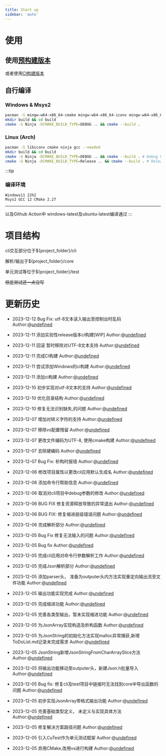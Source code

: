 ```yaml
---
title: Start up
sidebar: 'auto'
---
```

# 使用

## 使用[预构建版本](https://github.com/undefined-ux/json-parser-homework/release)
或者使用[CI构建版本](https://github.com/undefined-ux/json-parser-homework/actions/workflows/build-ci.yaml)
## 自行编译
### Windows & Msys2
```bash
pacman -S mingw-w64-x86_64-cmake mingw-w64-x86_64-iconv mingw-w64-x86_64-ninja --needed
mkdir build && cd build
cmake -G Ninja -DCMAKE_BUILD_TYPE=DEBUG .. && cmake --build .
```
### Linux (Arch)
```bash
pacman -S libiconv cmake ninja gcc --needed
mkdir build && cd build
cmake -G Ninja -DCMAKE_BUILD_TYPE=DEBUG .. && cmake --build . # Debug Version
cmake -G Ninja -DCMAKE_BUILD_TYPE=Release .. && cmake --build . # Release Version
```
:::tip
### 编译环境
```
Windows11 22h2
Msys2 GCC 12 CMake 2.27
```
---------------------

以及Github Action中 windows-latest及ubuntu-latest编译通过
:::


# 项目结构
cli交互部分位于${project_folder}/cli

解析/输出于${project_folder}/core

单元测试等位于${project_folder}/test

<del>但是测试还一点没写</del>

# 更新历史
- 2023-12-12 Bug Fix: utf-8文本读入输出至控制台时乱码	Author:@[undefined](mailto:undefined_1@outlook.com)

- 2023-12-11 添加实验性release版本ci构建[WIP]	Author:@[undefined](mailto:undefined_1@outlook.com)
- 2023-12-11 回滚 暂时移除对UTF-8文本支持	Author:@[undefined](mailto:undefined_1@outlook.com)
- 2023-12-11 完成CI构建	Author:@[undefined](mailto:undefined_1@outlook.com)
- 2023-12-11 尝试添加Windows的ci构建	Author:@[undefined](mailto:undefined_1@outlook.com)
- 2023-12-11 添加ci构建	Author:@[undefined](mailto:undefined_1@outlook.com)
- 2023-12-10 初步实现对utf-8文本的支持	Author:@[undefined](mailto:undefined_1@outlook.com)
- 2023-12-10 优化目录结构	Author:@[undefined](mailto:undefined_1@outlook.com)
- 2023-12-10 修复无法识别缺失,的问题	Author:@[undefined](mailto:undefined_1@outlook.com)
- 2023-12-07 增加对转义字符的支持	Author:@[undefined](mailto:undefined_1@outlook.com)
- 2023-12-07 移除vs配置残留	Author:@[undefined](mailto:undefined_1@outlook.com)
- 2023-12-07 更改文件编码为UTF-8, 使用cmake构建	Author:@[undefined](mailto:undefined_1@outlook.com)
- 2023-12-07 去除硬编码	Author:@[undefined](mailto:undefined_1@outlook.com)
- 2023-12-07 Bug Fix: 析构时报错	Author:@[undefined](mailto:undefined_1@outlook.com)
- 2023-12-06 修改项目属性以更改cli应用默认生成名	Author:@[undefined](mailto:undefined_1@outlook.com)
- 2023-12-06  添加命令行帮助信息	Author:@[undefined](mailto:undefined_1@outlook.com)
- 2023-12-06 取消对cli项目中debug参数的修改	Author:@[undefined](mailto:undefined_1@outlook.com)
- 2023-12-06 BUG FIX 修复资源释放导致的异常退出	Author:@[undefined](mailto:undefined_1@outlook.com)
- 2023-12-06 BUG FIX: 修复缩进层级错误问题	Author:@[undefined](mailto:undefined_1@outlook.com)
- 2023-12-06 完成解析部分	Author:@[undefined](mailto:undefined_1@outlook.com)
- 2023-12-05 Bug Fix 修复无法输入的问题	Author:@[undefined](mailto:undefined_1@outlook.com)
- 2023-12-05 Bug fix	Author:@[undefined](mailto:undefined_1@outlook.com)
- 2023-12-05 完成cli应用对命令行参数解析工作	Author:@[undefined](mailto:undefined_1@outlook.com)
- 2023-12-05 完成Json解析部分	Author:@[undefined](mailto:undefined_1@outlook.com)
- 2023-12-05 添加parser头， 准备为outputer头内方法实现重定向输出流至文件功能	Author:@[undefined](mailto:undefined_1@outlook.com)
- 2023-12-05 输出功能实现完成	Author:@[undefined](mailto:undefined_1@outlook.com)
- 2023-12-05 完成缩进功能	Author:@[undefined](mailto:undefined_1@outlook.com)
- 2023-12-05 完善各类型输出，暂未实现缩进功能	Author:@[undefined](mailto:undefined_1@outlook.com)
- 2023-12-05 为JsonArray实现构造及析构函数	Author:@[undefined](mailto:undefined_1@outlook.com)
- 2023-12-05 为JsonString的初始化方法实现malloc异常捕获,新增ToDoList.md记录未完成需求	Author:@[undefined](mailto:undefined_1@outlook.com)
- 2023-12-05 JsonString新增JsonStringFromCharArraySlice方法	Author:@[undefined](mailto:undefined_1@outlook.com)
- 2023-12-05 将输出功能移动至outputer头，新建Json.h批量导入	Author:@[undefined](mailto:undefined_1@outlook.com)
- 2023-12-05 Bug fix: 修复cli及test项目中链接时无法找到core中导出函数的问题	Author:@[undefined](mailto:undefined_1@outlook.com)
- 2023-12-05 初步实现JsonArray带格式输出功能	Author:@[undefined](mailto:undefined_1@outlook.com)
- 2023-12-05 完善基础类型定义， 未定义与实现具体方法	Author:@[undefined](mailto:undefined_1@outlook.com)
- 2023-12-05 修复解决方案路径问题	Author:@[undefined](mailto:undefined_1@outlook.com)
- 2023-12-05 引入CuTest作为单元测试框架	Author:@[undefined](mailto:undefined_1@outlook.com)
- 2023-12-05 弃用CMake,改用vs进行构建	Author:@[undefined](mailto:undefined_1@outlook.com)